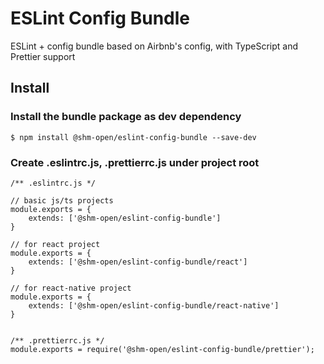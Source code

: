 # ESLint Config Bundle

ESLint + config bundle based on Airbnb's config, with TypeScript and Prettier support

## Install

### Install the bundle package as dev dependency

```
$ npm install @shm-open/eslint-config-bundle --save-dev
```

### Create .eslintrc.js, .prettierrc.js under project root

```
/** .eslintrc.js */

// basic js/ts projects
module.exports = {
    extends: ['@shm-open/eslint-config-bundle']
}

// for react project
module.exports = {
    extends: ['@shm-open/eslint-config-bundle/react']
}

// for react-native project
module.exports = {
    extends: ['@shm-open/eslint-config-bundle/react-native']
}


/** .prettierrc.js */
module.exports = require('@shm-open/eslint-config-bundle/prettier');

```
